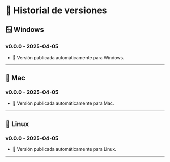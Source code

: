 # 📜 Historial de versiones

## 🪟 Windows
### v0.0.0 - 2025-04-05
- 🚀 Versión publicada automáticamente para Windows.

---

## 🍎 Mac
### v0.0.0 - 2025-04-05
- 🚀 Versión publicada automáticamente para Mac.

---

## 🐧 Linux
### v0.0.0 - 2025-04-05
- 🚀 Versión publicada automáticamente para Linux.

---

